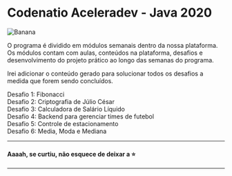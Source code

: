 # Codenatio Aceleradev - Java 2020

![Banana](https://github.com/pricardoti/codenatio-aceleradev-java/blob/master/img.png)

O programa é dividido em módulos semanais dentro da nossa plataforma. Os módulos contam com aulas, conteúdos na plataforma, desafios e desenvolvimento do projeto prático ao longo das semanas do programa.

Irei adicionar o conteúdo gerado para solucionar todos os desafios a medida que forem sendo concluídos.

Desafio 1: Fibonacci <br />
Desafio 2: Criptografia de Júlio César <br />
Desafio 3: Calculadora de Salário Líquido <br />
Desafio 4: Backend para gerenciar times de futebol <br />
Desafio 5: Controle de estacionamento <br />
Desafio 6: Media, Moda e Mediana

---

#### Aaaah, se curtiu, não esquece de deixar a :star:

---
